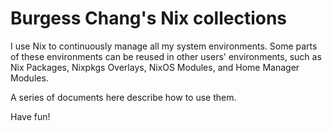 # Burgess Chang's Nix collections

I use Nix to continuously manage all my system environments. Some parts
of these environments can be reused in other users' environments, such
as Nix Packages, Nixpkgs Overlays, NixOS Modules, and Home Manager
Modules.

A series of documents here describe how to use them.

Have fun!
